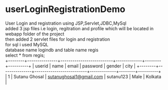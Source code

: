 # userLoginRegistrationDemo
User Login and registration using JSP,Servlet,JDBC,MySql
<br> added 3 jsp files i.e login, regitration and profile which will be located in webapp folder of the project
<br> then added 2 servlet files for login and registration 
<br> for sql i used MySQL
<br> database name logindb and table name regis
<br> select * from regis;<br>
+--------+---------------+--------------------------+-------------+--------+----------+
| userid | name          | email                    | password    | gender | city     |
+--------+---------------+--------------------------+-------------+--------+----------+
|      1 | Sutanu Ghosal | sutanughosal1@gmail.com  | sutanu123   | Male   | Kolkata  |
<br>

